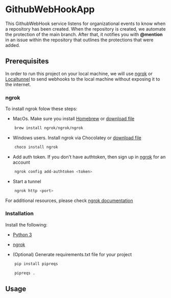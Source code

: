 # GithubWebHookApp

This GithubWebHook service listens for organizational events to know when a 
repository has been created. When the repository is created, we automate the 
protection of the main branch. After that, it notifies you with __@mention__ in an 
issue within the repository that outlines the protections that were added.

## Prerequisites

In order to run this project on your local machine, we will use [ngrok](https://ngrok.com/) or [Localtunnel](https://github.com/localtunnel/localtunnel) to send webhooks 
to the local machine without exposing it to the internet. 

### ngrok

To install ngrok folow these steps:

- MacOs. Make sure you install [Homebrew](https://brew.sh/) or [download file](https://bin.equinox.io/c/bNyj1mQVY4c/ngrok-v3-stable-darwin-amd64.zip)
```sh
    brew install ngrok/ngrok/ngrok
```
- Windows users. Install ngrok via Chocolatey or [download file](https://bin.equinox.io/c/bNyj1mQVY4c/ngrok-v3-stable-windows-amd64.zip)
```sh
    choco install ngrok
```
- Add auth token. If you don't have authtoken, then sign up in [ngrok](https://dashboard.ngrok.com/get-started/setup) for an account 
```sh
    ngrok config add-authtoken <token>
```
- Start a tunnel
```sh
    ngrok http <port>
```
For additional resources, please check [ngrok documentation](https://ngrok.com/docs)

### Installation 

Install the following:

* [Python 3](https://www.python.org/downloads/)

* [ngrok](https://ngrok.com/docs)

* (Optional) Generate requirements.txt file for your project
```sh
    pip install pipreqs
```
```sh
    pipreqs .
```

## Usage



